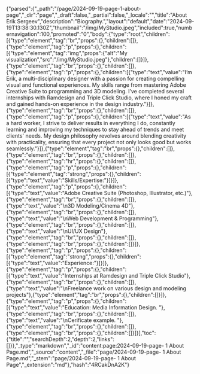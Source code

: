 {"parsed":{"_path":"/page/2024-09-19-page-1-about-page","_dir":"page","_draft":false,"_partial":false,"_locale":"","title":"About Erik Sergeev","description":"Biography.","layout":"default","date":"2024-09-19T13:38:30.130Z","thumbnail":"/img/MyStudio.jpeg","included":true,"numbernavigation":100,"promoted":"0","body":{"type":"root","children":[{"type":"element","tag":"br","props":{},"children":[]},{"type":"element","tag":"p","props":{},"children":[{"type":"element","tag":"img","props":{"alt":"My visualization","src":"/img/MyStudio.jpeg"},"children":[]}]},{"type":"element","tag":"br","props":{},"children":[]},{"type":"element","tag":"p","props":{},"children":[{"type":"text","value":"I’m Erik, a multi-disciplinary designer with a passion for creating compelling visual and functional experiences. My skills range from mastering Adobe Creative Suite to programming and 3D modeling. I’ve completed several internships with Ramdesign and Triple Click Studio, where I honed my craft and gained hands-on experience in the design industry."}]},{"type":"element","tag":"br","props":{},"children":[]},{"type":"element","tag":"p","props":{},"children":[{"type":"text","value":"As a hard worker, I strive to deliver results in everything I do, constantly learning and improving my techniques to stay ahead of trends and meet clients' needs. My design philosophy revolves around blending creativity with practicality, ensuring that every project not only looks good but works seamlessly."}]},{"type":"element","tag":"br","props":{},"children":[]},{"type":"element","tag":"br","props":{},"children":[]},{"type":"element","tag":"hr","props":{},"children":[]},{"type":"element","tag":"p","props":{},"children":[{"type":"element","tag":"strong","props":{},"children":[{"type":"text","value":"Skills/Expertise:"}]}]},{"type":"element","tag":"p","props":{},"children":[{"type":"text","value":"Adobe Creative Suite (Photoshop, Illustrator, etc.)"},{"type":"element","tag":"br","props":{},"children":[]},{"type":"text","value":"\n3D Modeling/Cinema 4D"},{"type":"element","tag":"br","props":{},"children":[]},{"type":"text","value":"\nWeb Development & Programming"},{"type":"element","tag":"br","props":{},"children":[]},{"type":"text","value":"\nUI/UX Design"},{"type":"element","tag":"br","props":{},"children":[]},{"type":"element","tag":"br","props":{},"children":[]}]},{"type":"element","tag":"p","props":{},"children":[{"type":"element","tag":"strong","props":{},"children":[{"type":"text","value":"Experience:"}]}]},{"type":"element","tag":"p","props":{},"children":[{"type":"text","value":"Internships at Ramdesign and Triple Click Studio"},{"type":"element","tag":"br","props":{},"children":[]},{"type":"text","value":"\nFreelance work on various design and modeling projects"},{"type":"element","tag":"br","props":{},"children":[]}]},{"type":"element","tag":"p","props":{},"children":[{"type":"text","value":"Education: Media Information Design. "},{"type":"element","tag":"br","props":{},"children":[]},{"type":"text","value":"\nCerificate example. "},{"type":"element","tag":"br","props":{},"children":[]},{"type":"element","tag":"br","props":{},"children":[]}]}],"toc":{"title":"","searchDepth":2,"depth":2,"links":[]}},"_type":"markdown","_id":"content:page:2024-09-19-page- 1 About Page.md","_source":"content","_file":"page/2024-09-19-page- 1 About Page.md","_stem":"page/2024-09-19-page- 1 About Page","_extension":"md"},"hash":"4RCakDnA2K"}
